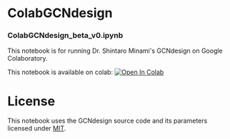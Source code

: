 # ColabGCNdesign
### ColabGCNdesign_beta_v0.ipynb  
This notebook is for running Dr. Shintaro Minami's GCNdesign on Google Colaboratory.

This notebook is available on colab: [![Open In Colab](https://colab.research.google.com/assets/colab-badge.svg)](https://colab.research.google.com/github/naokob/ColabGCNdesign/blob/main/ColabGCNdesign_beta_v0.ipynb)

# License
This notebook uses the GCNdesign source code and its parameters licensed under [MIT](https://github.com/ShintaroMinami/GCNdesign/blob/master/LICENSE).
